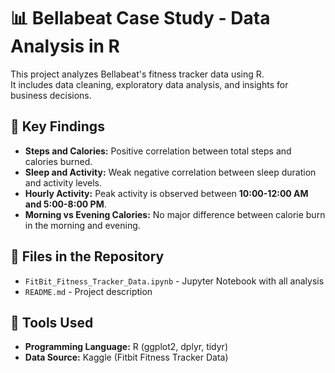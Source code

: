 # 📊 Bellabeat Case Study - Data Analysis in R  

This project analyzes Bellabeat's fitness tracker data using R.  
It includes data cleaning, exploratory data analysis, and insights for business decisions.  

## 📌 Key Findings  
- **Steps and Calories:** Positive correlation between total steps and calories burned.  
- **Sleep and Activity:** Weak negative correlation between sleep duration and activity levels.  
- **Hourly Activity:** Peak activity is observed between **10:00-12:00 AM and 5:00-8:00 PM**.  
- **Morning vs Evening Calories:** No major difference between calorie burn in the morning and evening.  

## 📂 Files in the Repository  
- `FitBit_Fitness_Tracker_Data.ipynb` - Jupyter Notebook with all analysis  
- `README.md` - Project description  

## 🚀 Tools Used  
- **Programming Language:** R (ggplot2, dplyr, tidyr)  
- **Data Source:** Kaggle (Fitbit Fitness Tracker Data)  
